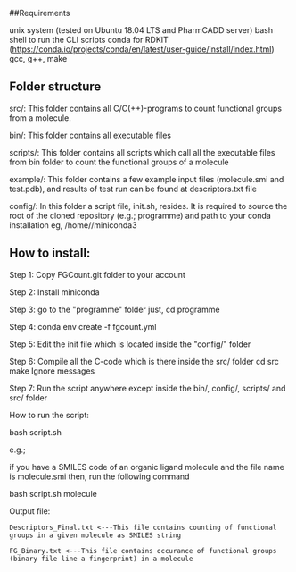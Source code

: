 ##Requirements

unix system (tested on Ubuntu 18.04 LTS and PharmCADD server)
bash shell to run the CLI scripts
conda for RDKIT (https://conda.io/projects/conda/en/latest/user-guide/install/index.html)
gcc, g++, make


## Folder structure
src/: 
This folder contains all C/C(++)-programs to count functional groups from a molecule. 

bin/: 
This folder contains all executable files

scripts/: 
This folder contains all scripts which call all the executable files from bin folder to count the functional groups of a molecule

example/: 
This folder contains a few example input files (molecule.smi and test.pdb), and results of test run can be found at descriptors.txt file 

config/: 
In this folder a script file, init.sh, resides. It is required to source the root of the cloned repository (e.g.; programme) and path to your conda installation eg, /home/<user name>/miniconda3

## How to install:

Step 1: Copy FGCount.git folder to your account

Step 2: Install miniconda

Step 3: go to the "programme" folder just, cd programme

Step 4: conda env create -f fgcount.yml

Step 5: Edit the init file which is located inside the "config/" folder

Step 6: Compile all the C-code which is there inside the src/ folder
	cd src
	make
	Ignore messages

Step 7: Run the script anywhere except inside the bin/, config/, scripts/ and src/ folder

How to run the script:

bash script.sh <Filename>

e.g.;

if you have a SMILES code of an organic ligand molecule and the file name is molecule.smi then, run the following command

bash script.sh molecule

Output file: 

	Descriptors_Final.txt <---This file contains counting of functional groups in a given molecule as SMILES string
	
	FG_Binary.txt <---This file contains occurance of functional groups (binary file line a fingerprint) in a molecule
